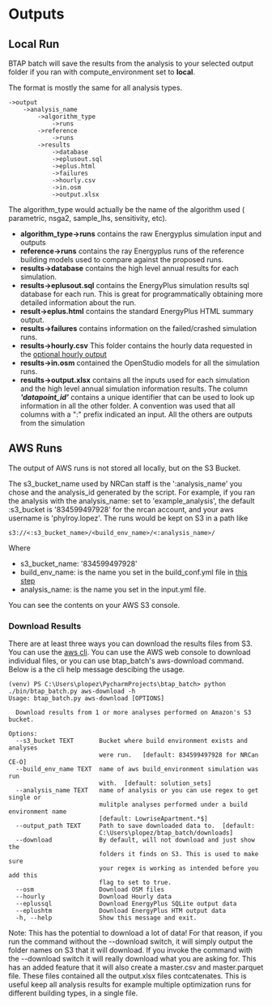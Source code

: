 # Outputs

## Local Run 
BTAP batch will save the results from the analysis to your selected output folder if you ran with compute_environment set to **local**.

The format is mostly the same for all analysis types. 
```
->output
    ->analysis_name
        ->algorithm_type
            ->runs
        ->reference
            ->runs
        ->results
            ->database
            ->eplusout.sql
            ->eplus.html
            ->failures
            ->hourly.csv
            ->in.osm
            ->output.xlsx
```
The algorithm_type would actually be the name of the algorithm used ( parametric, nsga2, sample_lhs, sensitivity, etc). 
* **algorithm_type->runs** contains the raw Energyplus simulation input and outputs
* **reference->runs** contains the ray Energyplus runs of the reference building models used to compare against the proposed runs. 
* **results->database** contains the high level annual results for each simulation. 
* **results->eplusout.sql** contains the EnergyPlus simulation results sql database for each run. This is great for 
programmatically obtaining more detailed information about the run. 
* **result->eplus.html** contains the standard EnergyPlus HTML summary output. 
* **results->failures** contains information on the failed/crashed simulation runs. 
* **results->hourly.csv** This folder contains the hourly data requested in the [optional hourly output](hourly_outputs.md)
* **results->in.osm** contained the OpenStudio models for all the simulation runs. 
* **results->output.xlsx** contains all the inputs used for each simulation and the high level annual simulation 
information results.  The column ***'datapoint_id'*** contains a unique identifier that can be used to look up information in 
all the other folder.  A convention was used that all columns with a ":" prefix indicated an input.  All the others are 
outputs from the simulation

## AWS Runs
The output of AWS  runs is not stored all locally, but on the S3 Bucket. 

The s3_bucket_name used by NRCan staff is   the ':analysis_name' you chose and the analysis_id 
generated by the script. For example, if you ran the analysis with the analysis_name: set to 'example_analysis', the default 
:s3_bucket is '834599497928' for the nrcan account, and your aws username is 'phylroy.lopez'. The runs would be kept on S3 in a path like
```
s3://<:s3_bucket_name>/<build_env_name>/<:analysis_name>/
```
Where 
* s3_bucket_name: '834599497928'
* build_env_name: is the name you set in the build_conf.yml file in [this step](configure.md)
* analysis_name: is the name you set in the input.yml file. 

You can see the contents on your AWS S3 console. 

### Download Results
There are at least three ways you can download the results files from S3. You can use the 
[aws cli](https://docs.aws.amazon.com/cli/latest/reference/s3/cp.html). You can use the AWS web console to download 
individual files, or you can use btap_batch's  aws-download command. Below is a the cli help message descibing the usage.
```
(venv) PS C:\Users\plopez\PycharmProjects\btap_batch> python ./bin/btap_batch.py aws-download -h
Usage: btap_batch.py aws-download [OPTIONS]

  Download results from 1 or more analyses performed on Amazon's S3 bucket.

Options:
  --s3_bucket TEXT       Bucket where build environment exists and analyses
                         were run.   [default: 834599497928 for NRCan CE-O]
  --build_env_name TEXT  name of aws build_environment simulation was run
                         with.  [default: solution_sets]
  --analysis_name TEXT   name of analysis or you can use regex to get single or
                         mulitple analyses performed under a build environment name
                         [default: LowriseApartment.*$]
  --output_path TEXT     Path to save downloaded data to.  [default:
                         C:\Users\plopez/btap_batch/downloads]
  --download             By default, will not download and just show the
                         folders it finds on S3. This is used to make sure
                         your regex is working as intended before you add this
                         flag to set to true.
  --osm                  Download OSM files
  --hourly               Download Hourly data
  --eplussql             Download EnergyPlus SQLite output data
  --eplushtm             Download EnergyPlus HTM output data
  -h, --help             Show this message and exit.

```

Note: This has the potential to download a lot of data! For that reason, if you run the command without the --download 
switch, it will simply output the folder names on S3 that it will download. If you invoke the command with the --download switch
it will really download what you are asking for. This has an added feature that it will also create a master.csv and 
master.parquet file. These files contained all the output.xlsx files contcatenates. This is useful keep all analysis results 
for example multiple optimization runs for different building types, in a single file. 